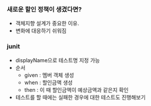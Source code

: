 ### 새로운 할인 정책이 생겼다면?
- 객체지향 설계가 중요한 이유.
- 변화에 대응하기 쉬워짐

### junit
- displayName으로 테스트명 지정 가능
- 순서
    - given : 멤버 객체 생성
    - when : 할인금액 생성
    - then : 이 때 할인금액이 예상금액과 같은지 확인
- 테스트를 할 때에는 실패한 경우에 대한 테스트도 진행해보기
  